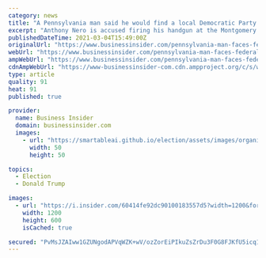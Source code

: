 ```yaml
---
category: news
title: "A Pennsylvania man said he would find a local Democratic Party office and \"shoot it up\" for Donald Trump. And then he did, authorities say."
excerpt: "Anthony Nero is accused firing his handgun at the Montgomery County Democratic Party's office in Norristown, Pennsylvania."
publishedDateTime: 2021-03-04T15:49:00Z
originalUrl: "https://www.businessinsider.com/pennsylvania-man-faces-federal-charges-for-shooting-dem-party-office-2021-3"
webUrl: "https://www.businessinsider.com/pennsylvania-man-faces-federal-charges-for-shooting-dem-party-office-2021-3"
ampWebUrl: "https://www.businessinsider.com/pennsylvania-man-faces-federal-charges-for-shooting-dem-party-office-2021-3?amp"
cdnAmpWebUrl: "https://www-businessinsider-com.cdn.ampproject.org/c/s/www.businessinsider.com/pennsylvania-man-faces-federal-charges-for-shooting-dem-party-office-2021-3?amp"
type: article
quality: 91
heat: 91
published: true

provider:
  name: Business Insider
  domain: businessinsider.com
  images:
    - url: "https://smartableai.github.io/election/assets/images/organizations/businessinsider.com-50x50.jpg"
      width: 50
      height: 50

topics:
  - Election
  - Donald Trump

images:
  - url: "https://i.insider.com/60414fe92dc90100183557d5?width=1200&format=jpeg"
    width: 1200
    height: 600
    isCached: true

secured: "PvMsJZAIww1GZUNgodAPVqWZK+wV/ozZorEiPIkuZsZrDu3F0G8FJKfU5icq1v6b1LLbsERiGdX+DIQsdYtLCfmUMxrH/M/LXkby8wWuPDlHa/n7qRqrCxoxTXYonRdEQc1qcxo55s7KvZ0T3EKFzIw2CgH7sUEKKn4lJ9NGeeZEFjrvblZUP6wSmOwJ3dP5wQSqOuzzRgE6t3xX0/IG+illp9AmY8D2e6NPg4rb+4PD2BqBTsrEz6dd7e8f8PH33XN7YOgxgzyaXZo/puIAhn45GD6Yp4+d7FoH06Xz/3SU34rCRcdbOgt43Puw5oj0YL1/BiURGaRiUZOHjXJFlsdjzsBiGNEU1Av40dknqL0=;gUSx//xiSoxto40cvPbbSA=="
---
```


